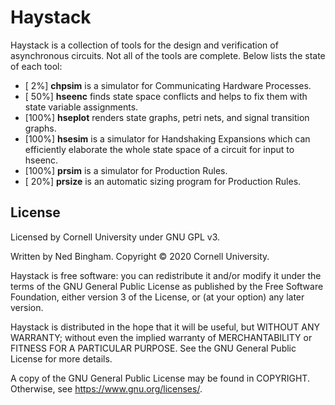 # Haystack

Haystack is a collection of tools for the design and verification of
asynchronous circuits. Not all of the tools are complete. Below lists the state
of each tool:

 - [  2%] **chpsim** is a simulator for Communicating Hardware Processes.
 - [ 50%] **hseenc** finds state space conflicts and helps to fix them with state variable assignments.
 - [100%] **hseplot** renders state graphs, petri nets, and signal transition graphs.
 - [100%] **hsesim** is a simulator for Handshaking Expansions which can efficiently elaborate the whole state space of a circuit for input to hseenc.
 - [100%] **prsim** is a simulator for Production Rules.
 - [ 20%] **prsize** is an automatic sizing program for Production Rules.

## License

Licensed by Cornell University under GNU GPL v3.

Written by Ned Bingham.
Copyright © 2020 Cornell University.

Haystack is free software: you can redistribute it and/or modify
it under the terms of the GNU General Public License as published by
the Free Software Foundation, either version 3 of the License, or
(at your option) any later version.

Haystack is distributed in the hope that it will be useful,
but WITHOUT ANY WARRANTY; without even the implied warranty of
MERCHANTABILITY or FITNESS FOR A PARTICULAR PURPOSE.  See the
GNU General Public License for more details.

A copy of the GNU General Public License may be found in COPYRIGHT.
Otherwise, see <https://www.gnu.org/licenses/>.

